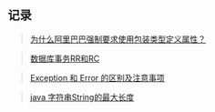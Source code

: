 ## 记录

> [为什么阿里巴巴强制要求使用包装类型定义属性？](https://mp.weixin.qq.com/s/_sRnj8pxiMlqGWTsuPkApA)

> [数据库事务RR和RC](https://zhuanlan.zhihu.com/p/111081399)

> [Exception 和 Error 的区别及注意事项](https://mp.weixin.qq.com/s/W6l1jdxacj3FGm_Ga8l2qw)

> [java 字符串String的最大长度](https://www.cnblogs.com/rgyfred/p/12217645.html)